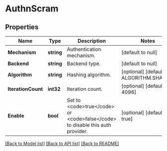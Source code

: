 # AuthnScram

## Properties
Name | Type | Description | Notes
------------ | ------------- | ------------- | -------------
**Mechanism** | **string** | Authentication mechanism. | [default to null]
**Backend** | **string** | Backend type. | [default to null]
**Algorithm** | **string** | Hashing algorithm. | [optional] [default to ALGORITHM.SHA256]
**IterationCount** | **int32** | Iteration count. | [optional] [default to 4096]
**Enable** | **bool** | Set to &lt;code&gt;true&lt;/code&gt; or &lt;code&gt;false&lt;/code&gt; to disable this auth provider. | [optional] [default to true]

[[Back to Model list]](../README.md#documentation-for-models) [[Back to API list]](../README.md#documentation-for-api-endpoints) [[Back to README]](../README.md)

